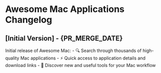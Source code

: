 # Awesome Mac Applications Changelog

## [Initial Version] - {PR_MERGE_DATE}

Initial release of Awesome Mac:
    - 🔍 Search through thousands of high-quality Mac applications
    - ⚡️ Quick access to application details and download links
    - 🎯 Discover new and useful tools for your Mac workflow
